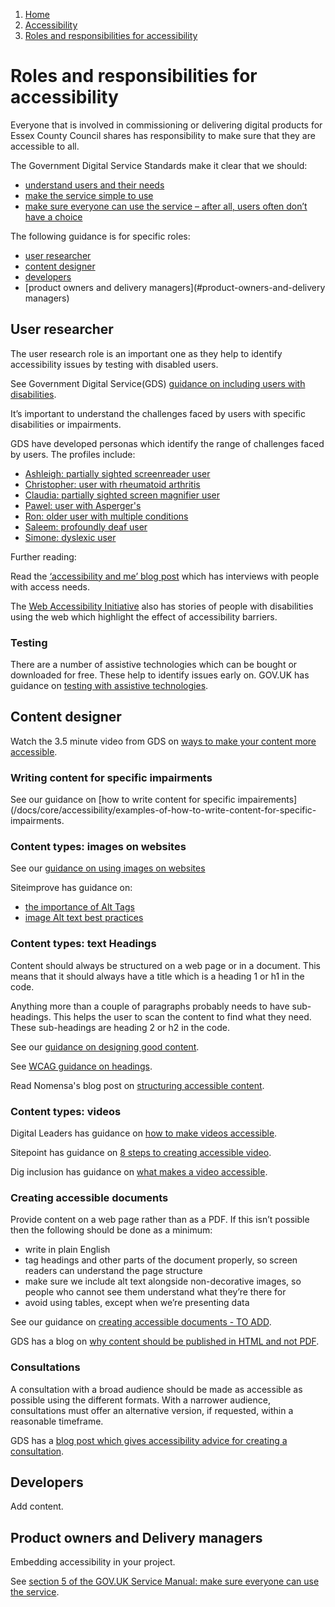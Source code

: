1.  [Home](/docs/core/contents)
2.  [Accessibility](/docs/core/accessibility/overview)
3.  [Roles and responsibilities for accessibility](#)

# Roles and responsibilities for accessibility

Everyone that is involved in commissioning or delivering digital products for Essex County Council shares has responsibility to make sure that they are accessible to all.

The Government Digital Service Standards make it clear that we should:
- [understand users and their needs](https://www.gov.uk/service-manual/service-standard/point-1-understand-user-needs)
- [make the service simple to use](https://www.gov.uk/service-manual/service-standard/point-4-make-the-service-simple-to-use)
- [make sure everyone can use the service – after all, users often don’t have a choice](https://www.gov.uk/service-manual/service-standard/point-5-make-sure-everyone-can-use-the-service)

The following guidance is for specific roles:
- [user researcher](#user-researcher)
- [content designer](#content-designer)
- [developers](#developers)
- [product owners and delivery managers](#product-owners-and-delivery managers)

## User researcher

The user research role is an important one as they help to identify accessibility issues by testing with disabled users. 

See Government Digital Service(GDS) [guidance on including users with disabilities](https://www.gov.uk/service-manual/user-research/find-user-research-participants).

It’s important to understand the challenges faced by users with specific disabilities or impairments. 

GDS have developed personas which identify the range of challenges faced by users. The profiles include:

- [Ashleigh: partially sighted screenreader user](https://www.gov.uk/government/publications/understanding-disabilities-and-impairments-user-profiles/ashleigh-partially-sighted-screenreader-user)
- [Christopher: user with rheumatoid arthritis](https://www.gov.uk/government/publications/understanding-disabilities-and-impairments-user-profiles/christopher-user-with-rheumatoid-arthritis)
- [Claudia: partially sighted screen magnifier user](https://www.gov.uk/government/publications/understanding-disabilities-and-impairments-user-profiles/claudia-partially-sighted-screen-magnifier-user)
- [Pawel: user with Asperger's](https://www.gov.uk/government/publications/understanding-disabilities-and-impairments-user-profiles/pawel-user-with-aspergers)
- [Ron: older user with multiple conditions](https://www.gov.uk/government/publications/understanding-disabilities-and-impairments-user-profiles/ron-older-user-with-multiple-conditions)
- [Saleem: profoundly deaf user](https://www.gov.uk/government/publications/understanding-disabilities-and-impairments-user-profiles/saleem-profoundly-deaf-user)
- [Simone: dyslexic user](https://www.gov.uk/government/publications/understanding-disabilities-and-impairments-user-profiles/simone-dyslexic-user)

Further reading:

Read the [‘accessibility and me’ blog post](https://accessibility.blog.gov.uk/category/accessibility-and-me/) which has interviews with people with access needs.

The [Web Accessibility Initiative](https://www.w3.org/WAI/people-use-web/user-stories/) also has stories of people with disabilities using the web which highlight the effect of accessibility barriers.

### Testing

There are a number of assistive technologies which can be bought or downloaded for free. These help to identify issues early on. GOV.UK has guidance on [testing with assistive technologies](https://www.gov.uk/service-manual/technology/testing-with-assistive-technologies).

## Content designer

Watch the 3.5 minute video from GDS on [ways to make your content more accessible](https://www.youtube.com/watch?v=lYZJKr8CX_U&list=PL5tovFCB3CsD_7_yeY1n6W4rxYkIupUln&index=6).

### Writing content for specific impairments

See our guidance on [how to write content for specific impairements](/docs/core/accessibility/examples-of-how-to-write-content-for-specific-impairments.

### Content types: images on websites

See our [guidance on using images on websites](#)

Siteimprove has guidance on:

- [the importance of Alt Tags](https://support.siteimprove.com/hc/en-gb/articles/114094069371-The-importance-of-Alt-Tags)
- [image Alt text best practices](https://support.siteimprove.com/hc/en-gb/articles/115000013031-Accessibility-Image-Alt-text-best-practices)

### Content types: text Headings

Content should always be structured on a web page or in a document. This means that it should always have a title which is a heading 1 or h1 in the code.

Anything more than a couple of paragraphs probably needs to have sub-headings. This helps the user to scan the content to find what they need. These sub-headings are heading 2 or h2 in the code.

See our [guidance on designing good content](/docs/core/content/designing-content).

See [WCAG guidance on headings](http://www.w3.org/WAI/tutorials/page-structure/headings/).

Read Nomensa's blog post on [structuring accessible content](https://www.nomensa.com/blog/2017/how-structure-headings-web-accessibility).

### Content types: videos

Digital Leaders has guidance on [how to make videos accessible](https://digileaders.com/how-create-accessible-videos/).

Sitepoint has guidance on [8 steps to creating accessible video](https://www.sitepoint.com/accessible-video/).

Dig inclusion has guidance on [what makes a video accessible](https://diginclusion.com/resources/what-makes-a-video-accessible/?cn-reloaded=1&cn-reloaded=1).

### Creating accessible documents

Provide content on a web page rather than as a PDF. If this isn’t possible then the following should be done as a minimum:
- write in plain English
- tag headings and other parts of the document properly, so screen readers can understand the page structure
- make sure we include alt text alongside non-decorative images, so people who cannot see them understand what they’re there for
- avoid using tables, except when we’re presenting data

See our guidance on [creating accessible documents - TO ADD](#).

GDS has a blog on [why content should be published in HTML and not PDF](https://gds.blog.gov.uk/2018/07/16/why-gov-uk-content-should-be-published-in-html-and-not-pdf/).

### Consultations

A consultation with a broad audience should be made as accessible as possible using the different formats. With a narrower audience, consultations must offer an alternative version, if requested, within a reasonable timeframe.

GDS has a [blog post which gives accessibility advice for creating a consultation](https://gds.blog.gov.uk/2018/09/13/accessibility-advice-when-creating-a-uk-government-consultation/).

## Developers

Add content.

## Product owners and Delivery managers 

Embedding accessibility in your project.

See [section 5 of the GOV.UK Service Manual: make sure everyone can use the service](https://www.gov.uk/service-manual/service-standard/point-5-make-sure-everyone-can-use-the-service).  





